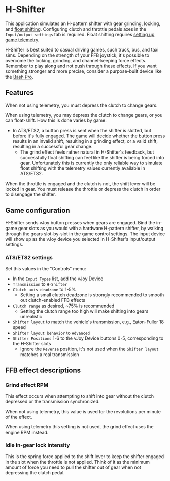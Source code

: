 # H-Shifter

This application simulates an H-pattern shifter with gear grinding, locking, and [float shifting](https://en.wikipedia.org/wiki/Float_shifting). Configuring clutch and throttle pedals axes in the `Input/output settings` tab is required. Float shifting requires [setting up game telemetry](getting-started.md/#install-optional-telemetry-plugins).

H-Shifter is best suited to casual driving games, such truck, bus, and taxi sims. Depending on the strength of your FFB joystick, it's possible to overcome the locking, grinding, and channel-keeping force effects. Remember to play along and not push through these effects. If you want something stronger and more precise, consider a purpose-built device like the [Bash Pro](https://mvhstudios.co.uk/products/bash-pro).

## Features

When not using telemetry, you must depress the clutch to change gears.

When using telemetry, you may depress the clutch to change gears, or you can float-shift. How this is done varies by game:

* In ATS/ETS2, a button press is sent when the shifter is slotted, but before it's fully engaged. The game will decide whether the button press results in an invalid shift, resulting in a grinding effect, or a valid shift, resulting in a successful gear change.
    * The grind effect feels rather natural in H-Shifter's feedback, but successfully float shifting can feel like the shifter is being forced into gear. Unfortunately this is currently the only reliable way to simulate float shifting with the telemetry values currently available in ATS/ETS2.

When the throttle is engaged and the clutch is not, the shift lever will be locked in gear. You must release the throttle or depress the clutch in order to disengage the shifter.

## Game configuration

H-Shifter sends vJoy button presses when gears are engaged. Bind the in-game gear slots as you would with a hardware H-pattern shifter, by walking through the gears slot-by-slot in the game control settings. The input device will show up as the vJoy device you selected in H-Shifter's input/output settings.

### ATS/ETS2 settings

Set this values in the "Controls" menu:

* In the `Input Types` list, add the vJoy Device
* `Transmission` to `H-Shifter`
* `Clutch axis deadzone` to 1-5%
    * Setting a small clutch deadzone is strongly recommended to smooth out clutch-enabled FFB effects
* `Clutch range` as desired, ~75% is recommended
    * Setting the clutch range too high will make shifting into gears unrealistic
* `Shifter layout` to match the vehicle's transmission, e.g., Eaton-Fuller 18 speed
* `Shifter layout behavior` to `Advanced`
* `Shifter Positions` 1-6 to the vJoy Device buttons 0-5, corresponding to the H-Shifter slots
    * Ignore the `Reverse` position, it's not used when the `Shifter layout` matches a real transmission

## FFB effect descriptions

### Grind effect RPM

This effect occurs when attempting to shift into gear without the clutch depressed or the transmission synchronized.

When not using telemetry, this value is used for the revolutions per minute of the effect. 

When using telemetry this setting is not used, the grind effect uses the engine RPM instead.

### Idle in-gear lock intensity

This is the spring force applied to the shift lever to keep the shifter engaged in the slot when the throttle is not applied. Think of it as the minimum amount of force you need to pull the shifter out of gear when not depressing the clutch pedal.